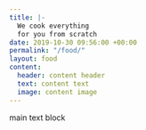 ```yaml
---
title: |-
  We cook everything
  for you from scratch
date: 2019-10-30 09:56:00 +00:00
permalink: "/food/"
layout: food
content:
  header: content header
  text: content text
  image: content image
---
```


main text block
